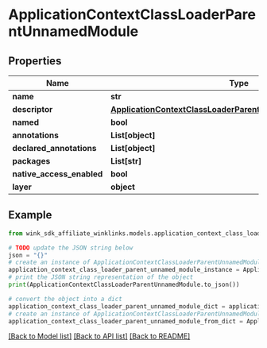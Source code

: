 # ApplicationContextClassLoaderParentUnnamedModule


## Properties

Name | Type | Description | Notes
------------ | ------------- | ------------- | -------------
**name** | **str** |  | [optional] 
**descriptor** | [**ApplicationContextClassLoaderParentUnnamedModuleDescriptor**](ApplicationContextClassLoaderParentUnnamedModuleDescriptor.md) |  | [optional] 
**named** | **bool** |  | [optional] 
**annotations** | **List[object]** |  | [optional] 
**declared_annotations** | **List[object]** |  | [optional] 
**packages** | **List[str]** |  | [optional] 
**native_access_enabled** | **bool** |  | [optional] 
**layer** | **object** |  | [optional] 

## Example

```python
from wink_sdk_affiliate_winklinks.models.application_context_class_loader_parent_unnamed_module import ApplicationContextClassLoaderParentUnnamedModule

# TODO update the JSON string below
json = "{}"
# create an instance of ApplicationContextClassLoaderParentUnnamedModule from a JSON string
application_context_class_loader_parent_unnamed_module_instance = ApplicationContextClassLoaderParentUnnamedModule.from_json(json)
# print the JSON string representation of the object
print(ApplicationContextClassLoaderParentUnnamedModule.to_json())

# convert the object into a dict
application_context_class_loader_parent_unnamed_module_dict = application_context_class_loader_parent_unnamed_module_instance.to_dict()
# create an instance of ApplicationContextClassLoaderParentUnnamedModule from a dict
application_context_class_loader_parent_unnamed_module_from_dict = ApplicationContextClassLoaderParentUnnamedModule.from_dict(application_context_class_loader_parent_unnamed_module_dict)
```
[[Back to Model list]](../README.md#documentation-for-models) [[Back to API list]](../README.md#documentation-for-api-endpoints) [[Back to README]](../README.md)


